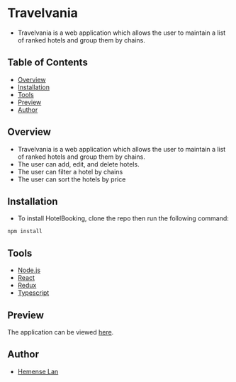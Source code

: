 # Travelvania

- Travelvania is a web application which allows the user to maintain a list of ranked hotels and group them by chains.

## Table of Contents

- [Overview](#overview)
- [Installation](#installation)
- [Tools](#tools)
- [Preview](#preview)
- [Author](#author)

## Overview

- Travelvania is a web application which allows the user to maintain a list of ranked hotels and group them by chains.
- The user can add, edit, and delete hotels.
- The user can filter a hotel by chains
- The user can sort the hotels by price

## Installation

- To install HotelBooking, clone the repo then run the following command:

```
npm install
```

## Tools

- [Node.js](https://nodejs.org/)
- [React](https://reactjs.org/)
- [Redux](https://redux.js.org/)
- [Typescript](https://www.typescriptlang.org/)

## Preview

The application can be viewed [here](https://travelvania.herokuapp.com/).

## Author

- [Hemense Lan](https://hemense.net)

